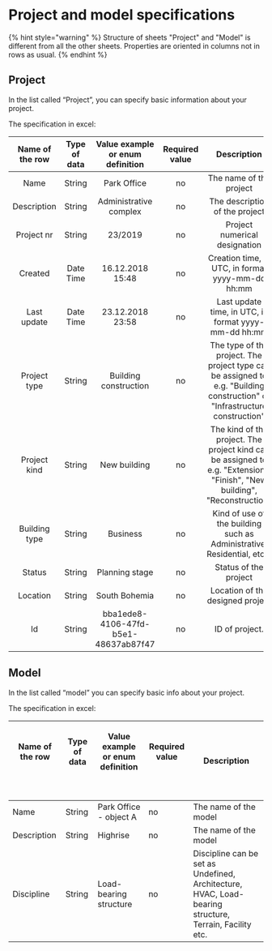 # Project and model specifications

{% hint style="warning" %}
Structure of sheets "Project" and "Model" is different from all the other sheets. Properties are oriented in columns not in rows as usual.
{% endhint %}

## Project

In the list called “Project”, you can specify basic information about your project.

The specification in excel:

| Name of the row | Type of data | Value example or enum definition | Required value | Description |
| :---: | :---: | :---: | :---: | :---: |
| Name | String | Park Office | no | The name of the project |
| Description | String | Administrative complex | no | The description of the project |
| Project nr | String | 23/2019 | no | Project numerical designation |
| Created | Date Time | 16.12.2018 15:48 | no | Creation time, in UTC, in format yyyy-mm-dd hh:mm |
| Last update | Date Time | 23.12.2018 23:58 | no | Last update time, in UTC, in format yyyy-mm-dd hh:mm |
| Project type | String | Building construction | no | The type of the project. The project type can be assigned to e.g. "Building construction" or "Infrastructure construction" |
| Project kind | String | New building | no | The kind of the project. The project kind can be assigned to e.g. "Extension", "Finish", "New building", "Reconstruction" |
| Building type | String | Business | no | Kind of use of the building such as Administrative, Residential, etc… |
| Status | String | Planning stage | no | Status of the project |
| Location | String | South Bohemia | no | Location of the designed project |
| Id | String | bba1ede8-4106-47fd-b5e1-48637ab87f47 | no | ID of project. |

## Model

In the list called “model” you can specify basic info about your project.

The specification in excel:

<table>
  <thead>
    <tr>
      <th style="text-align:centre">
        <p>Name of the row
          <br />
        </p>
        <p>
          <br />
        </p>
      </th>
      <th style="text-align:centre">
        <p>Type of data
          <br />
        </p>
        <p>
          <br />
        </p>
      </th>
      <th style="text-align:centre">
        <p>Value example or enum definition
          <br />
        </p>
        <p>
          <br />
        </p>
      </th>
      <th style="text-align:centre">
        <p>Required value
          <br />
        </p>
        <p>
          <br />
        </p>
      </th>
      <th style="text-align:centre">Description</th>
    </tr>
  </thead>
  <tbody>
    <tr>
      <td style="text-align:centre">Name</td>
      <td style="text-align:centre">String</td>
      <td style="text-align:centre">Park Office - object A</td>
      <td style="text-align:centre">no</td>
      <td style="text-align:centre">The name of the model
        <br />
      </td>
    </tr>
    <tr>
      <td style="text-align:centre">Description</td>
      <td style="text-align:centre">String</td>
      <td style="text-align:centre">Highrise</td>
      <td style="text-align:centre">no</td>
      <td style="text-align:centre">The name of the model
        <br />
      </td>
    </tr>
    <tr>
      <td style="text-align:centre">Discipline</td>
      <td style="text-align:centre">String</td>
      <td style="text-align:centre">Load-bearing structure</td>
      <td style="text-align:centre">no</td>
      <td style="text-align:centre">Discipline can be set as Undefined, Architecture, HVAC, Load-bearing structure,
        Terrain, Facility etc.
        <br />
      </td>
    </tr>
  </tbody>
</table>

